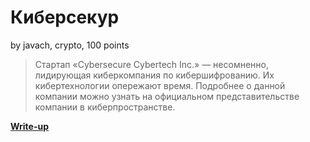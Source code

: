 # Киберсекур
by javach, crypto, 100 points

> Стартап «Cybersecure Cybertech Inc.» — несомненно, лидирующая киберкомпания по кибершифрованию. Их кибертехнологии опережают время. Подробнее о данной компании можно узнать на официальном представительстве компании в киберпространстве.

**[Write-up](WRITEUP.md)**
